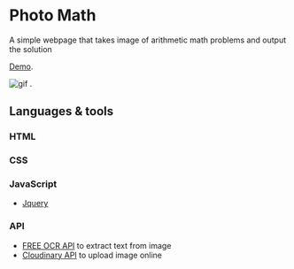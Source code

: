 # Photo Math
A simple webpage that takes image of arithmetic math problems and output the solution

[Demo][1].

![gif](http://g.recordit.co/lN9NBoqTRV.gif) .

## Languages & tools
### HTML
### CSS
### JavaScript
- [Jquery](https://jquery.com/)

### API

- [FREE OCR API](https://ocr.space/ocrapi) to extract text from image
- [Cloudinary API](https://cloudinary.com) to upload image online


[1]: https://dawitth.github.io/photo_math/
